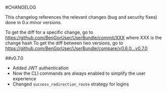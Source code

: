 #CHANGELOG

This changelog references the relevant changes (bug and security fixes) done in 0.x minor versions.

To get the diff for a specific change, go to https://github.com/BenGorUser/UserBundle/commit/XXX where XXX is the change hash
To get the diff between two versions, go to https://github.com/BenGorUser/UserBundle/compare/v0.6.0...v0.7.0

##v0.7.0

* Added JWT authentication
* Now the CLI commands are always enabled to simplify the user experience
* Changed `success_redirection_route` strategy for logins
